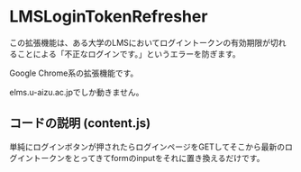 # LMSLoginTokenRefresher

この拡張機能は、ある大学のLMSにおいてログイントークンの有効期限が切れることによる「不正なログインです。」というエラーを防ぎます。

Google Chrome系の拡張機能です。

elms.u-aizu.ac.jpでしか動きません。

## コードの説明 (content.js)
単純にログインボタンが押されたらログインページをGETしてそこから最新のログイントークンをとってきてformのinputをそれに置き換えるだけです。

